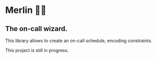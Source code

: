 # Merlin 🧙‍♂️
The on-call wizard.
---

This library allows to create an on-call schedule, encoding constraints.

This project is still in progress.
